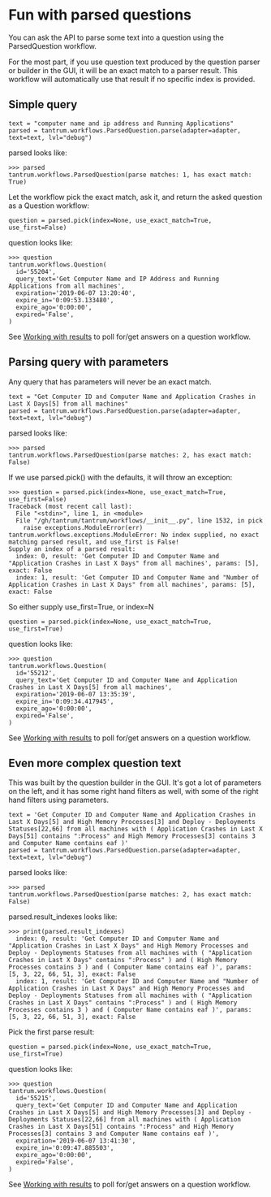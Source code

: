 # Fun with parsed questions

You can ask the API to parse some text into a question using the ParsedQuestion workflow.

For the most part, if you use question text produced by the question parser or builder in the GUI, it will be an exact match to a parser result. This workflow will automatically use that result if no specific index is provided.

## Simple query

```
text = "computer name and ip address and Running Applications"
parsed = tantrum.workflows.ParsedQuestion.parse(adapter=adapter, text=text, lvl="debug")
```

parsed looks like:
```
>>> parsed
tantrum.workflows.ParsedQuestion(parse matches: 1, has exact match: True)
```


Let the workflow pick the exact match, ask it, and return the asked question as a Question workflow:
```
question = parsed.pick(index=None, use_exact_match=True, use_first=False)
```

question looks like:
```
>>> question
tantrum.workflows.Question(
  id='55204',
  query_text='Get Computer Name and IP Address and Running Applications from all machines',
  expiration='2019-06-07 13:20:40',
  expire_in='0:09:53.133480',
  expire_ago='0:00:00',
  expired='False',
)
```

See [Working with results](working_with_results.md) to poll for/get answers on a question workflow.

## Parsing query with parameters

Any query that has parameters will never be an exact match. 

```
text = "Get Computer ID and Computer Name and Application Crashes in Last X Days[5] from all machines"
parsed = tantrum.workflows.ParsedQuestion.parse(adapter=adapter, text=text, lvl="debug")
```

parsed looks like:
```
>>> parsed
tantrum.workflows.ParsedQuestion(parse matches: 2, has exact match: False)
```

If we use parsed.pick() with the defaults, it will throw an exception:
```
>>> question = parsed.pick(index=None, use_exact_match=True, use_first=False)
Traceback (most recent call last):
  File "<stdin>", line 1, in <module>
  File "/gh/tantrum/tantrum/workflows/__init__.py", line 1532, in pick
    raise exceptions.ModuleError(err)
tantrum.workflows.exceptions.ModuleError: No index supplied, no exact matching parsed result, and use_first is False!
Supply an index of a parsed result:
  index: 0, result: 'Get Computer ID and Computer Name and "Application Crashes in Last X Days" from all machines', params: [5], exact: False
  index: 1, result: 'Get Computer ID and Computer Name and "Number of Application Crashes in Last X Days" from all machines', params: [5], exact: False
```

So either supply use_first=True, or index=N

```
question = parsed.pick(index=None, use_exact_match=True, use_first=True)
```

question looks like:
```
>>> question
tantrum.workflows.Question(
  id='55212',
  query_text='Get Computer ID and Computer Name and Application Crashes in Last X Days[5] from all machines',
  expiration='2019-06-07 13:35:39',
  expire_in='0:09:34.417945',
  expire_ago='0:00:00',
  expired='False',
)
```

See [Working with results](working_with_results.md) to poll for/get answers on a question workflow.

## Even more complex question text

This was built by the question builder in the GUI. It's got a lot of parameters on the left, and it has some right hand filters as well, with some of the right hand filters using parameters.

```
text = 'Get Computer ID and Computer Name and Application Crashes in Last X Days[5] and High Memory Processes[3] and Deploy - Deployments Statuses[22,66] from all machines with ( Application Crashes in Last X Days[51] contains ":Process" and High Memory Processes[3] contains 3 and Computer Name contains eaf )'
parsed = tantrum.workflows.ParsedQuestion.parse(adapter=adapter, text=text, lvl="debug")
```

parsed looks like:
```
>>> parsed
tantrum.workflows.ParsedQuestion(parse matches: 2, has exact match: False)
```

parsed.result_indexes looks like:
```
>>> print(parsed.result_indexes)
  index: 0, result: 'Get Computer ID and Computer Name and "Application Crashes in Last X Days" and High Memory Processes and Deploy - Deployments Statuses from all machines with ( "Application Crashes in Last X Days" contains ":Process" ) and ( High Memory Processes contains 3 ) and ( Computer Name contains eaf )', params: [5, 3, 22, 66, 51, 3], exact: False
  index: 1, result: 'Get Computer ID and Computer Name and "Number of Application Crashes in Last X Days" and High Memory Processes and Deploy - Deployments Statuses from all machines with ( "Application Crashes in Last X Days" contains ":Process" ) and ( High Memory Processes contains 3 ) and ( Computer Name contains eaf )', params: [5, 3, 22, 66, 51, 3], exact: False
```

Pick the first parse result:
```
question = parsed.pick(index=None, use_exact_match=True, use_first=True)
```

question looks like:
```
>>> question
tantrum.workflows.Question(
  id='55215',
  query_text='Get Computer ID and Computer Name and Application Crashes in Last X Days[5] and High Memory Processes[3] and Deploy - Deployments Statuses[22,66] from all machines with ( Application Crashes in Last X Days[51] contains ":Process" and High Memory Processes[3] contains 3 and Computer Name contains eaf )',
  expiration='2019-06-07 13:41:30',
  expire_in='0:09:47.885503',
  expire_ago='0:00:00',
  expired='False',
)
```

See [Working with results](working_with_results.md) to poll for/get answers on a question workflow.
